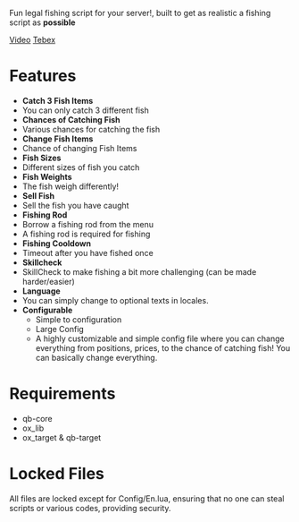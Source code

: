 Fun legal fishing script for your server!, built to get as realistic a fishing script as **possible**

[Video](https://www.youtube.com/watch?v=ZAZYldAOYl0)
[Tebex](https://uggish-store.tebex.io/)

# Features
* **Catch 3 Fish Items**
 * You can only catch 3 different fish
* **Chances of Catching Fish**
 * Various chances for catching the fish
* **Change Fish Items**
 * Chance of changing Fish Items
* **Fish Sizes**
 * Different sizes of fish you catch
* **Fish Weights**
 * The fish weigh differently!
* **Sell Fish**
 * Sell the fish you have caught
* **Fishing Rod**
 * Borrow a fishing rod from the menu
 * A fishing rod is required for fishing
* **Fishing Cooldown**
 * Timeout after you have fished once
* **Skillcheck**
 * SkillCheck to make fishing a bit more challenging (can be made harder/easier)
* **Language**
 * You can simply change to optional texts in locales. 
* **Configurable**
  - Simple to configuration
  - Large Config
  - A highly customizable and simple config file where you can change everything from positions, prices, to the chance of catching fish! You can basically change everything.
# Requirements 
* qb-core 
* ox_lib
* ox_target & qb-target 
# Locked Files
All files are locked except for Config/En.lua, ensuring that no one can steal scripts or various codes, providing security.
